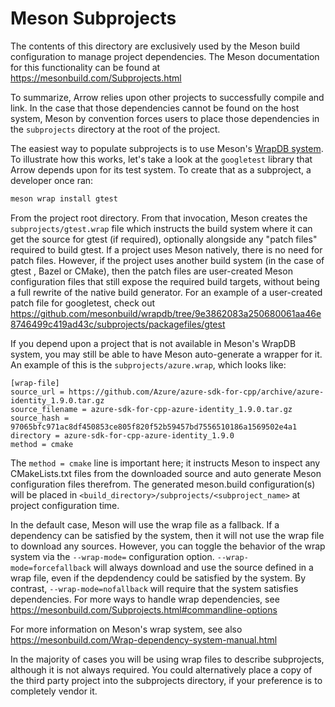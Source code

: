<!---
  Licensed to the Apache Software Foundation (ASF) under one
  or more contributor license agreements.  See the NOTICE file
  distributed with this work for additional information
  regarding copyright ownership.  The ASF licenses this file
  to you under the Apache License, Version 2.0 (the
  "License"); you may not use this file except in compliance
  with the License.  You may obtain a copy of the License at

    http://www.apache.org/licenses/LICENSE-2.0

  Unless required by applicable law or agreed to in writing,
  software distributed under the License is distributed on an
  "AS IS" BASIS, WITHOUT WARRANTIES OR CONDITIONS OF ANY
  KIND, either express or implied.  See the License for the
  specific language governing permissions and limitations
  under the License.
-->

# Meson Subprojects

The contents of this directory are exclusively used by the Meson build configuration to
manage project dependencies. The Meson documentation for this functionality can be found
at https://mesonbuild.com/Subprojects.html

To summarize, Arrow relies upon other projects to successfully compile and link. In
the case that those dependencies cannot be found on the host system, Meson by convention
forces users to place those dependencies in the `subprojects` directory at the root
of the project.

The easiest way to populate subprojects is to use Meson's
[WrapDB system](https://mesonbuild.com/Wrapdb-projects.html). To illustrate how this
works, let's take a look at the `googletest` library that Arrow depends upon for
its test system. To create that as a subproject, a developer once ran:

```bash
meson wrap install gtest
```

From the project root directory. From that invocation, Meson creates the
`subprojects/gtest.wrap` file which instructs the build system where it can
get the source for gtest (if required), optionally alongside any "patch files"
required to build gtest. If a project uses Meson natively, there is no need for
patch files. However, if the project uses another build system (in the case of gtest
, Bazel or CMake), then the patch files are user-created Meson configuration files
that still expose the required build targets, without being a full rewrite of the
native build generator. For an example of a user-created patch file for googletest,
check out
https://github.com/mesonbuild/wrapdb/tree/9e3862083a250680061aa46e8746499c419ad43c/subprojects/packagefiles/gtest

If you depend upon a project that is not available in Meson's WrapDB system,
you may still be able to have Meson auto-generate a wrapper for it. An example
of this is the `subprojects/azure.wrap`, which looks like:

```
[wrap-file]
source_url = https://github.com/Azure/azure-sdk-for-cpp/archive/azure-identity_1.9.0.tar.gz
source_filename = azure-sdk-for-cpp-azure-identity_1.9.0.tar.gz
source_hash = 97065bfc971ac8df450853ce805f820f52b59457bd7556510186a1569502e4a1
directory = azure-sdk-for-cpp-azure-identity_1.9.0
method = cmake
```

The `method = cmake` line is important here; it instructs Meson to inspect any
CMakeLists.txt files from the downloaded source and auto generate Meson configuration
files therefrom. The generated meson.build configuration(s) will be placed in
`<build_directory>/subprojects/<subproject_name>` at project configuration time.

In the default case, Meson will use the wrap file as a fallback. If a dependency
can be satisfied by the system, then it will not use the wrap file to download
any sources. However, you can toggle the behavior of the wrap system via the
`--wrap-mode=` configuration option. `--wrap-mode=forcefallback` will always
download and use the source defined in a wrap file, even if the depdendency could
be satisfied by the system. By contrast, `--wrap-mode=nofallback` will require
that the system satisfies dependencies. For more ways to handle wrap dependencies,
see https://mesonbuild.com/Subprojects.html#commandline-options

For more information on Meson's wrap system, see also
https://mesonbuild.com/Wrap-dependency-system-manual.html

In the majority of cases you will be using wrap files to describe subprojects, although
it is not always required. You could alternatively place a copy of the third party
project into the subprojects directory, if your preference is to completely vendor it.

